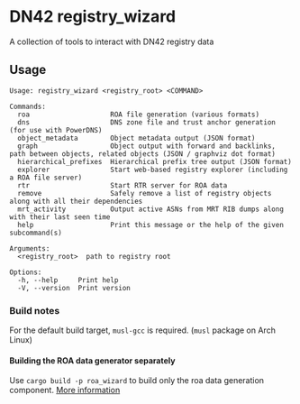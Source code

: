 # DN42 registry_wizard
A collection of tools to interact with DN42 registry data

## Usage
```
Usage: registry_wizard <registry_root> <COMMAND>

Commands:
  roa                    ROA file generation (various formats)
  dns                    DNS zone file and trust anchor generation (for use with PowerDNS)
  object_metadata        Object metadata output (JSON format)
  graph                  Object output with forward and backlinks, path between objects, related objects (JSON / graphviz dot format)
  hierarchical_prefixes  Hierarchical prefix tree output (JSON format)
  explorer               Start web-based registry explorer (including a ROA file server)
  rtr                    Start RTR server for ROA data
  remove                 Safely remove a list of registry objects along with all their dependencies
  mrt_activity           Output active ASNs from MRT RIB dumps along with their last seen time
  help                   Print this message or the help of the given subcommand(s)

Arguments:
  <registry_root>  path to registry root

Options:
  -h, --help     Print help
  -V, --version  Print version
```

### Build notes
For the default build target, ``musl-gcc`` is required. (``musl`` package on Arch Linux)

#### Building the ROA data generator separately
Use ``cargo build -p roa_wizard`` to build only the roa data generation component.
[More information](roa_wizard/README.md)
